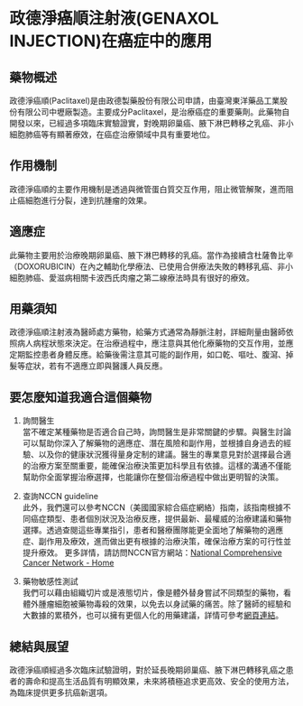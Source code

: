 # 政德淨癌順注射液(GENAXOL INJECTION)在癌症中的應用

## 藥物概述

政德淨癌順(Paclitaxel)是由政德製藥股份有限公司申請，由臺灣東洋藥品工業股份有限公司中壢廠製造。主要成分Paclitaxel，是治療癌症的重要藥劑。此藥物自開發以來，已經過多項臨床實驗證實，對晚期卵巢癌、腋下淋巴轉移之乳癌、非小細胞肺癌等有顯著療效，在癌症治療領域中具有重要地位。

## 作用機制

政德淨癌順的主要作用機制是透過與微管蛋白質交互作用，阻止微管解聚，進而阻止癌細胞進行分裂，達到抗腫瘤的效果。

## 適應症

此藥物主要用於治療晚期卵巢癌、腋下淋巴轉移的乳癌。當作為接續含杜薩魯比辛（DOXORUBICIN）在內之輔助化學療法、已使用合併療法失敗的轉移乳癌、非小細胞肺癌、愛滋病相關卡波西氏肉瘤之第二線療法時具有很好的療效。

## 用藥須知

政德淨癌順注射液為醫師處方藥物，給藥方式通常為靜脈注射，詳細劑量由醫師依照病人病程狀態來決定。在治療過程中，應注意與其他化療藥物的交互作用，並應定期監控患者身體反應。給藥後需注意其可能的副作用，如口乾、嘔吐、腹瀉、掉髮等症狀，若有不適應立即與醫護人員反應。

## 要怎麼知道我適合這個藥物 

1. 詢問醫生  
當不確定某種藥物是否適合自己時，詢問醫生是非常關鍵的步驟。與醫生討論可以幫助你深入了解藥物的適應症、潛在風險和副作用，並根據自身過去的經驗、以及你的健康狀況獲得量身定制的建議。醫生的專業意見對於選擇最合適的治療方案至關重要，能確保治療決策更加科學且有依據。這樣的溝通不僅能幫助你全面掌握治療選擇，也能讓你在整個治療過程中做出更明智的決策。 

2. 查詢NCCN guideline  
此外，我們還可以參考NCCN（美國國家綜合癌症網絡）指南，該指南根據不同癌症類型、患者個別狀況及治療反應，提供最新、最權威的治療建議和藥物選擇。透過查閱這些專業指引，患者和醫療團隊能更全面地了解藥物的適應症、副作用及療效，進而做出更有根據的治療決策，確保治療方案的可行性並提升療效。  更多詳情，請訪問NCCN官方網站：[National Comprehensive Cancer Network - Home](https://www.nccn.org/)

3. 藥物敏感性測試  
我們可以藉由組織切片或是液態切片，像是體外替身嘗試不同類型的藥物，看體外腫瘤細胞被藥物毒殺的效果，以免去以身試藥的痛苦。除了醫師的經驗和大數據的累積外，也可以擁有更個人化的用藥建議，詳情可參考[網頁連結](https://info.cancerfree.io/)。

## 總結與展望

政德淨癌順經過多次臨床試驗證明，對於延長晚期卵巢癌、腋下淋巴轉移乳癌之患者的壽命和提高生活品質有明顯效果，未來將積極追求更高效、安全的使用方法，為臨床提供更多抗癌新選項。
